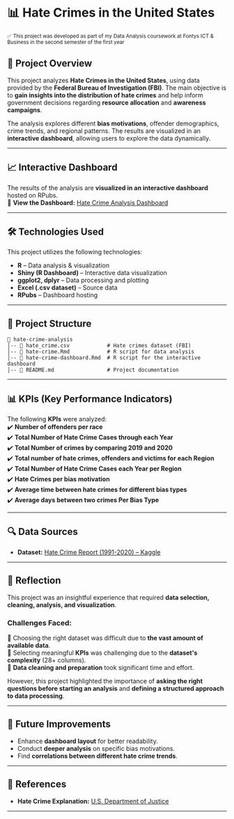 # 📊 Hate Crimes in the United States  

<sub>✅ This project was developed as part of my Data Analysis coursework at Fontys ICT & Business in the second semester of the first year </sub>  

## 📌 Project Overview  
This project analyzes **Hate Crimes in the United States**, using data provided by the **Federal Bureau of Investigation (FBI)**. The main objective is to **gain insights into the distribution of hate crimes** and help inform government decisions regarding **resource allocation** and **awareness campaigns**.  

The analysis explores different **bias motivations**, offender demographics, crime trends, and regional patterns. The results are visualized in an **interactive dashboard**, allowing users to explore the data dynamically.  

---  

## 📈 Interactive Dashboard  
The results of the analysis are **visualized in an interactive dashboard** hosted on RPubs.  
🔗 **View the Dashboard:** [Hate Crime Analysis Dashboard](https://rpubs.com/robyZsrCop/1024231)  

---  

## 🛠 Technologies Used  
This project utilizes the following technologies:  
- **R** – Data analysis & visualization  
- **Shiny (R Dashboard)** – Interactive data visualization  
- **ggplot2, dplyr** – Data processing and plotting  
- **Excel (.csv dataset)** – Source data  
- **RPubs** – Dashboard hosting  

---  

## 📂 Project Structure  
```plaintext
📂 hate-crime-analysis
│-- 📄 hate_crime.csv            # Hate crimes dataset (FBI)
│-- 📄 hate-crime.Rmd            # R script for data analysis
│-- 📄 hate-crime-dashboard.Rmd  # R script for the interactive dashboard
│-- 📄 README.md                 # Project documentation
```  

---  

## 📊 KPIs (Key Performance Indicators)  
The following **KPIs** were analyzed:  
✔️ **Number of offenders per race**  
✔️ **Total Number of Hate Crime Cases through each Year**  
✔️ **Total Number of crimes by comparing 2019 and 2020**  
✔️ **Total number of hate crimes, offenders and victims for each Region**  
✔️ **Total Number of Hate Crime Cases each Year per Region**  
✔️ **Hate Crimes per bias motivation**  
✔️ **Average time between hate crimes for different bias types**  
✔️ **Average days between two crimes Per Bias Type**

---  


## 🔍 Data Sources  
- **Dataset:** [Hate Crime Report (1991-2020) – Kaggle](https://www.kaggle.com/code/lewanfuowski/hate-crime-report-from-1991-to-2020/data)  
---  

## 📝 Reflection  
This project was an insightful experience that required **data selection, cleaning, analysis, and visualization**.  
### **Challenges Faced:**  
🔹 Choosing the right dataset was difficult due to **the vast amount of available data**.  
🔹 Selecting meaningful **KPIs** was challenging due to the **dataset's complexity** (28+ columns).  
🔹 **Data cleaning and preparation** took significant time and effort.  

However, this project highlighted the importance of **asking the right questions before starting an analysis** and **defining a structured approach to data processing**.  

---  

## 🚀 Future Improvements  
- Enhance **dashboard layout** for better readability.  
- Conduct **deeper analysis** on specific bias motivations.  
- Find **correlations between different hate crime trends**.  

---  

## 📝 References  
- **Hate Crime Explanation:** [U.S. Department of Justice](https://www.justice.gov/hatecrimes/hate-crime-statistics)  

---  

